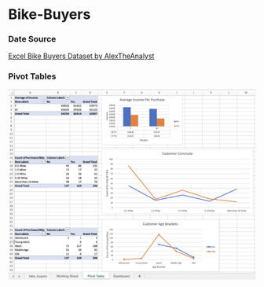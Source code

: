 # Bike-Buyers
<h3>Date Source</h3> 
<a href="https://github.com/AlexTheAnalyst/Excel-Tutorial/blob/main/Excel%20Project%20Dataset.xlsx">Excel Bike Buyers Dataset by AlexTheAnalyst</a>
<h3>Pivot Tables</h3> 
<img src="https://github.com/ptorres1126/Bike-Buyers/blob/297eb3900ea540f30e0b6b17f72909b46071b826/bike_buyers_pivot_tables.png" alt="bike buyers pivot tables">
